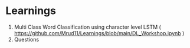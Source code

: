 # Learnings
1. Multi Class Word Classification using character level LSTM ( https://github.com/Mrud11/Learnings/blob/main/DL_Workshop.ipynb )
2. Questions
